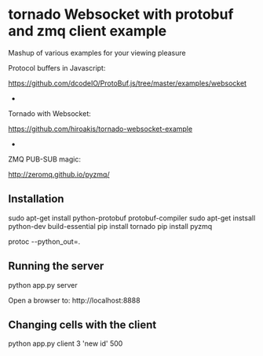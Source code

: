 tornado Websocket with protobuf and zmq client example
======================================================

Mashup of various examples for your viewing pleasure

Protocol buffers in Javascript:

https://github.com/dcodeIO/ProtoBuf.js/tree/master/examples/websocket

+

Tornado with Websocket:

https://github.com/hiroakis/tornado-websocket-example

+

ZMQ PUB-SUB magic:

http://zeromq.github.io/pyzmq/


Installation
------------

sudo apt-get install python-protobuf protobuf-compiler
sudo apt-get instsall python-dev build-essential
pip install tornado
pip install pyzmq

protoc --python\_out=.

Running the server
------------------

python app.py server


Open a browser to: http://localhost:8888

Changing cells with the client
------------------------------

python app.py client 3 'new id' 500
